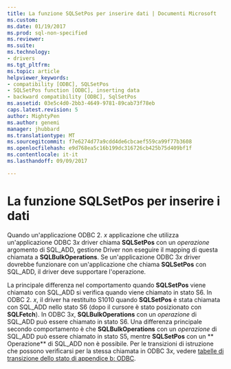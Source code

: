 ```yaml
---
title: La funzione SQLSetPos per inserire dati | Documenti Microsoft
ms.custom: 
ms.date: 01/19/2017
ms.prod: sql-non-specified
ms.reviewer: 
ms.suite: 
ms.technology:
- drivers
ms.tgt_pltfrm: 
ms.topic: article
helpviewer_keywords:
- compatibility [ODBC], SQLSetPos
- SQLSetPos function [ODBC], inserting data
- backward compatibility [ODBC], SqlSetPos
ms.assetid: 03e5c4d0-2bb3-4649-9781-89cab73f78eb
caps.latest.revision: 5
author: MightyPen
ms.author: genemi
manager: jhubbard
ms.translationtype: MT
ms.sourcegitcommit: f7e6274d77a9cdd4de6cbcaef559ca99f77b3608
ms.openlocfilehash: e9d768ea5c16b199dc316726cb425b75d409bf1f
ms.contentlocale: it-it
ms.lasthandoff: 09/09/2017

---
```

# <a name="calling-sqlsetpos-to-insert-data"></a>La funzione SQLSetPos per inserire i dati
Quando un'applicazione ODBC 2. *x* applicazione che utilizza un'applicazione ODBC 3*x* driver chiama **SQLSetPos** con un *operazione* argomento di SQL_ADD, gestione Driver non eseguire il mapping di questa chiamata a **SQLBulkOperations**. Se un'applicazione ODBC 3*x* driver dovrebbe funzionare con un'applicazione che chiama **SQLSetPos** con SQL_ADD, il driver deve supportare l'operazione.  
  
 La principale differenza nel comportamento quando **SQLSetPos** viene chiamato con SQL_ADD si verifica quando viene chiamato in stato S6. In ODBC 2. *x*, il driver ha restituito S1010 quando **SQLSetPos** è stata chiamata con SQL_ADD nello stato S6 (dopo il cursore è stato posizionato con **SQLFetch**). In ODBC 3*x*, **SQLBulkOperations** con un *operazione* di SQL_ADD può essere chiamato in stato S6. Una differenza principale secondo comportamento è che **SQLBulkOperations** con un *operazione* di SQL_ADD può essere chiamato in stato S5, mentre **SQLSetPos** con un ** Operazione** di SQL_ADD non è possibile. Per le transizioni di istruzione che possono verificarsi per la stessa chiamata in ODBC 3*x*, vedere [tabelle di transizione dello stato di appendice b: ODBC](../../../odbc/reference/appendixes/appendix-b-odbc-state-transition-tables.md).
